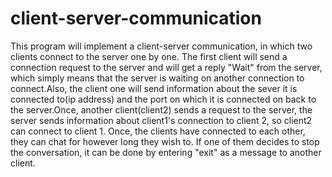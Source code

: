 # client-server-communication


This program will implement a client-server communication, in which two clients connect to the server one by one. 
The first client will send a connection request to the server and will get a reply "Wait" from the server, which simply means that the server is waiting on another connection to connect.Also, the client one will send information about the sever it is connected to(ip address) and the port on which it is connected on back to the server.Once, another client(client2) sends a request to the server, the server sends information about client1's connection to client 2, so client2 can connect to client 1. Once, the clients have connected to each other, they can chat for however long they wish to. If one of them decides to stop the conversation, it can be done by entering "exit" as a message to another client.
